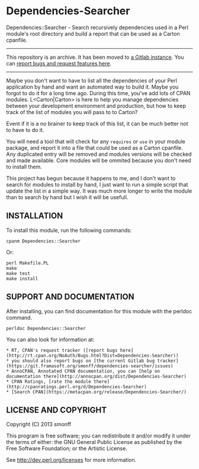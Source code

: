 # Dependencies-Searcher

Dependencies::Searcher - Search recursively dependencies used in a Perl module's root directory and build a report that can be used as a Carton cpanfile.

**************************************************************
This repository is an archive. It has been moved to [a Gitlab instance](https://git.framasoft.org/smonff/dependencies-searcher). You can [report bugs and request features  here](https://git.framasoft.org/smonff/dependencies-searcher/issues).
**************************************************************


Maybe you don't want to have to list all the dependencies of your Perl application by hand and want an automated way to build it. Maybe you forgot to do it for a long time ago. During this time, you've add lots of CPAN modules. L<Carton|Carton> is here to help you manage dependencies between your development environment and production, but how to keep track of the list of modules you will pass to to Carton?

Event if it is a no brainer to keep track of this list, it can be much better not to have to do it.

You will need a tool that will check for any `requires` or `use` in your module package, and report it into a file that could be used as a Carton cpanfile. Any duplicated entry will be removed and modules versions will be checked and made available. Core modules will be ommited because you don't need to install them.

This project has begun because it happens to me, and I don't want to search for modules to install by hand, I just want to run a simple script that update the list in a simple way. It was much more longer to write the module than to search by hand but I wish it will be usefull.


## INSTALLATION

To install this module, run the following commands:

    cpanm Dependencies::Searcher

Or:

    perl Makefile.PL
    make
    make test
    make install

## SUPPORT AND DOCUMENTATION

After installing, you can find documentation for this module with the
perldoc command.

    perldoc Dependencies::Searcher

You can also look for information at:

    * RT, CPAN's request tracker ([report bugs here](http://rt.cpan.org/NoAuth/Bugs.html?Dist=Dependencies-Searcher))
    * you should also report bugs on [the current Gitlab bug tracker](https://git.framasoft.org/smonff/dependencies-searcher/issues)
    * AnnoCPAN, Annotated CPAN documentation, you can [help on documentation there](http://annocpan.org/dist/Dependencies-Searcher)
    * CPAN Ratings, [rate the module there](http://cpanratings.perl.org/d/Dependencies-Searcher)
    * [Search CPAN](https://metacpan.org/release/Dependencies-Searcher/)
        
## LICENSE AND COPYRIGHT

Copyright (C) 2013 smonff

This program is free software; you can redistribute it and/or modify it
under the terms of either: the GNU General Public License as published
by the Free Software Foundation; or the Artistic License.

See http://dev.perl.org/licenses for more information.

